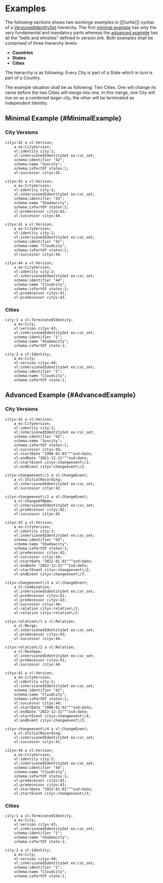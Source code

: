 # Examples

The following sections shows two workings examples in [[[turtle]]] syntax of a [VersionedIdentitySet](#VersionedIdentitySet) hierarchy. The first [minimal example](#MinimalExample) has only the very fundamental and mandatory parts whereas the [advanced example](#AdvancedExample) has all the "bells and whistles" defined in version.link. Both examples shall be comprised of three hierarchy levels:

* **Countries**
* **States**
* **Cities**

The hierarchy is as following: Every City is part of a State which in turn is part of a Country.

The example situation shall be as following: Two Cities. One will change its name before the two Cities will merge into one. In this merge, one City will live on as a combined larger city, the other will be terminated as independent Identity.

## Minimal Example {#MinimalExample}

### City Versions

<aside class='example' title='First Version of first City'>

```turtle example
cityv:42 a vl:Version;
    a ex:CityVersion;
    vl:identity city:1;
    vl:inVersionedIdentitySet ex:csc_set;
    schema:identifier "42";
    schema:name "Suncity";
    schema:isPartOf statev:1;
    vl:successor cityv:43.
```

</aside>


<aside class='example' title='Second Version of first City'>

```turtle example
cityv:43 a vl:Version;
    a ex:CityVersion;
    vl:identity city:1;
    vl:inVersionedIdentitySet ex:csc_set;
    schema:identifier "43";
    schema:name "Shadowcity";
    schema:isPartOf statev:1;
    vl:predecessor cityv:42;
    vl:successor cityv:44.
```

</aside>

<aside class='example' title='First Version of second City'>

```turtle example
cityv:41 a vl:Version;
    a ex:CityVersion;
    vl:identity city:2;
    vl:inVersionedIdentitySet ex:csc_set;
    schema:identifier "41";
    schema:name "Cloudcity";
    schema:isPartOf statev:1;
    vl:successor cityv:44.
```

</aside>

<aside class='example' title='Second Version of second City - after merge'>

```turtle example
cityv:44 a vl:Version;
    a ex:CityVersion;
    vl:identity city:2;
    vl:inVersionedIdentitySet ex:csc_set;
    schema:identifier "44";
    schema:name "Cloudcity";
    schema:isPartOf statev:1;
    vl:predecessor cityv:41;  
    vl:predecessor cityv:43.
```

</aside>

### Cities

<aside class='example' title='Second Version of second City - after merge'>

```turtle example
city:1 a vl:TerminatedIdentity;
    a ex:City;
    vl:version cityv:43;
    vl:inVersionedIdentitySet ex:csc_set;
    schema:identifier "1";
    schema:name "Shadowcity";
    schema:isPartOf state:1;
```

</aside>

<aside class='example' title='Second Version of second City - after merge'>

```turtle example
city:2 a vl:Identity;
    a ex:City;
    vl:version cityv:44;
    vl:inVersionedIdentitySet ex:csc_set;
    schema:identifier "2";
    schema:name "Cloudcity";
    schema:isPartOf state:1;
```

</aside>

## Advanced Example {#AdvancedExample}

### City Versions

<aside class='example' title='First Version of first City'>

```turtle example
cityv:42 a vl:Version;
    a ex:CityVersion;
    vl:identity city:1;
    vl:inVersionedIdentitySet ex:csc_set;
    schema:identifier "42";
    schema:name "Suncity";
    schema:isPartOf statev:1;
    vl:successor cityv:43;
    vl:startDate "1900-01-01"^^xsd:date;
    vl:endDate "2021-12-31"^^xsd:date;
    vl:startEvent cityv:changeevent\/1;
    vl:endEvent cityv:changeevent\/2.
    
cityv:changeevent\/1 a vl:ChangeEvent;
    a vl:InitialRecording;
    vl:inVersionedIdentitySet ex:csc_set;
    vl:successor cityv:42.
    
cityv:changeevent\/2 a vl:ChangeEvent;
    a vl:ChangeOfName;
    vl:inVersionedIdentitySet ex:csc_set;
    vl:predecessor cityv:42;
    vl:successor cityv:43
```

</aside>


<aside class='example' title='Second Version of first City'>

```turtle example
cityv:43 a vl:Version;
    a ex:CityVersion;
    vl:identity city:1;
    vl:inVersionedIdentitySet ex:csc_set;
    schema:identifier "43";
    schema:name "Shadowcity";
    schema:isPartOf statev:1;
    vl:predecessor cityv:42;
    vl:successor cityv:44;
    vl:startDate "2022-01-01"^^xsd:date;
    vl:endDate "2022-12-31"^^xsd:date;
    vl:startEvent cityv:changeevent\/2;
    vl:endEvent cityv:changeevent\/3.
    
cityv:changeevent\/3 a vl:ChangeEvent;
    a vl:Combination;
    vl:inVersionedIdentitySet ex:csc_set;
    vl:predecessor cityv:41;
    vl:predecessor cityv:43;
    vl:successor cityv:44;
    vl:relation cityv:relation\/1;
    vl:relation cityv:relation\/2.
    
cityv:relation\/1 a vl:Relation;
    a vl:Merge;
    vl:inVersionedIdentitySet ex:csc_set;
    vl:predecessor cityv:43;
    vl:successor cityv:44.

cityv:relation\/2 a vl:Relation;
    a vl:Reshape;
    vl:inVersionedIdentitySet ex:csc_set;
    vl:predecessor cityv:41;
    vl:successor cityv:44.
```

</aside>

<aside class='example' title='First Version of second City'>

```turtle example
cityv:41 a vl:Version;
    a ex:CityVersion;
    vl:identity city:2;
    vl:inVersionedIdentitySet ex:csc_set;
    schema:identifier "41";
    schema:name "Cloudcity";
    schema:isPartOf statev:1;
    vl:successor cityv:44;
    vl:startDate "1900-01-01"^^xsd:date;
    vl:endDate "2022-12-31"^^xsd:date;
    vl:startEvent cityv:changeevent\/4;
    vl:endEvent cityv:changeevent\/3.
    
cityv:changeevent\/4 a vl:ChangeEvent;
    a vl:InitialRecording;
    vl:inVersionedIdentitySet ex:csc_set;
    vl:successor cityv:41.
```

</aside>

<aside class='example' title='Second Version of second City - after merge'>

```turtle example
cityv:44 a vl:Version;
    a ex:CityVersion;
    vl:identity city:2;
    vl:inVersionedIdentitySet ex:csc_set;
    schema:identifier "44";
    schema:name "Cloudcity";
    schema:isPartOf statev:1;
    vl:predecessor cityv:41;  
    vl:predecessor cityv:43;
    vl:startDate "1923-01-01"^^xsd:date;
    vl:startEvent cityv:changeevent\/3;
```

</aside>

### Cities

<aside class='example' title='Second Version of second City - after merge'>

```turtle example
city:1 a vl:TerminatedIdentity;
    a ex:City;
    vl:version cityv:43;
    vl:inVersionedIdentitySet ex:csc_set;
    schema:identifier "1";
    schema:name "Shadowcity";
    schema:isPartOf state:1;
```

</aside>

<aside class='example' title='Second Version of second City - after merge'>

```turtle example
city:2 a vl:Identity;
    a ex:City;
    vl:version cityv:44;
    vl:inVersionedIdentitySet ex:csc_set;
    schema:identifier "2";
    schema:name "Cloudcity";
    schema:isPartOf state:1;
```

</aside>
